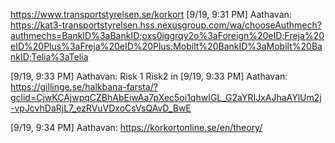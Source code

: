 https://www.transportstyrelsen.se/korkort
[9/19, 9:31 PM] Aathavan: 
https://kat3-transportstyrelsen.hss.nexusgroup.com/wa/chooseAuthmech?authmechs=BankID%3aBankID;oxs0iggrqy2o%3aForeign%20eID;Freja%20eID%20Plus%3aFreja%20eID%20Plus;Mobilt%20BankID%3aMobilt%20BankID;Telia%3aTelia

[9/19, 9:33 PM] Aathavan: 
Risk 1 Risk2 in
[9/19, 9:33 PM] Aathavan: 
https://gillinge.se/halkbana-farsta/?gclid=CjwKCAjwpqCZBhAbEiwAa7pXec5oi1qhwIGL_G2aYRIJxAJhaAYlUm2j-vpJcvhDaRjL7_ezRVuVDxoCsVsQAvD_BwE

[9/19, 9:34 PM] Aathavan: 
https://korkortonline.se/en/theory/
